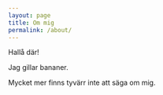 ```yaml
---
layout: page
title: Om mig
permalink: /about/
---
```


Hallå där!

Jag gillar bananer.

Mycket mer finns tyvärr inte att säga om mig.
